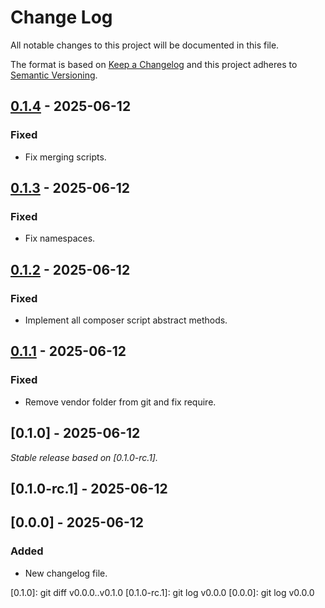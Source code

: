 # Change Log
All notable changes to this project will be documented in this file.

The format is based on [Keep a Changelog](http://keepachangelog.com/)
and this project adheres to [Semantic Versioning](http://semver.org/).

## [0.1.4] - 2025-06-12

### Fixed

- Fix merging scripts.

## [0.1.3] - 2025-06-12

### Fixed

- Fix namespaces.

## [0.1.2] - 2025-06-12

### Fixed

- Implement all composer script abstract methods.

## [0.1.1] - 2025-06-12

### Fixed

- Remove vendor folder from git and fix require.

## [0.1.0] - 2025-06-12

_Stable release based on [0.1.0-rc.1]._

## [0.1.0-rc.1] - 2025-06-12

## [0.0.0] - 2025-06-12

### Added

- New changelog file.

[0.1.4]: https://https://github.com/internetguru/laravel-scripts/compare/v0.1.3...v0.1.4
[0.1.3]: https://https://github.com/internetguru/laravel-scripts/compare/v0.1.2...v0.1.3
[0.1.2]: https://https://github.com/internetguru/laravel-scripts/compare/v0.1.1...v0.1.2
[0.1.1]: https://https://github.com/internetguru/laravel-scripts/compare/v0.1.0...v0.1.1
[0.1.0]: git diff v0.0.0..v0.1.0
[0.1.0-rc.1]: git log v0.0.0
[0.0.0]: git log v0.0.0
